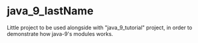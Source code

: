 # java_9_lastName

Little project to be used alongside with "java_9_tutorial" project, in order to demonstrate how java-9's modules works.
